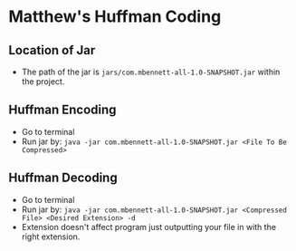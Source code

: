 # Matthew's Huffman Coding

## Location of Jar
* The path of the jar is `jars/com.mbennett-all-1.0-SNAPSHOT.jar` within the project.

## Huffman Encoding
* Go to terminal
* Run jar by: `java -jar com.mbennett-all-1.0-SNAPSHOT.jar <File To Be Compressed>`

## Huffman Decoding
* Go to terminal
* Run jar by: `java -jar com.mbennett-all-1.0-SNAPSHOT.jar <Compressed File> <Desired Extension> -d`
* Extension doesn't affect program just outputting your file in with the right extension.
